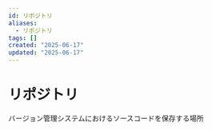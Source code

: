 ```yaml
---
id: リポジトリ
aliases:
  - リポジトリ
tags: []
created: "2025-06-17"
updated: "2025-06-17"
---
```


# リポジトリ

バージョン管理システムにおけるソースコードを保存する場所
